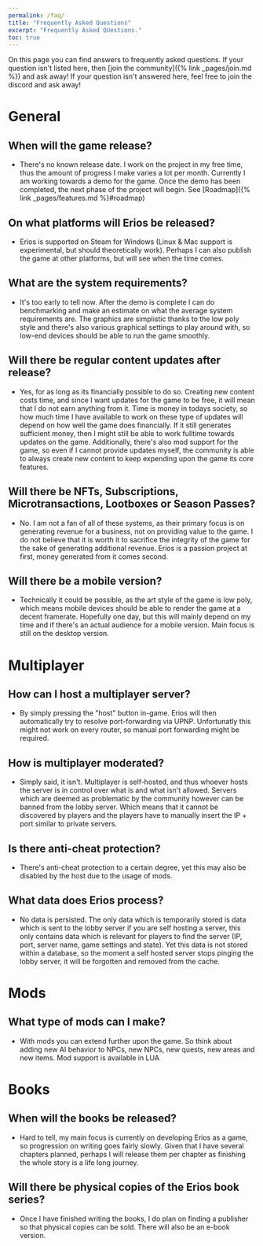 ```yaml
---
permalink: /faq/
title: "Frequently Asked Questions"
excerpt: "Frequently Asked QUestions."
toc: true
---
```


On this page you can find answers to frequently asked questions. If your question isn't listed here, then [join the community]({% link _pages/join.md %}) and ask away! If your question isn't answered here, feel free to join the discord and ask away!

# General

## When will the game release?
- There's no known release date. I work on the project in my free time, thus the amount of progress I make varies a lot per month. Currently I am working towards a demo for the game. Once the demo has been completed, the next phase of the project will begin. See [Roadmap]({% link _pages/features.md %}#roadmap)

## On what platforms will Erios be released?
- Erios is supported on Steam for Windows (Linux & Mac support is experimental, but should theoretically work). Perhaps I can also publish the game at other platforms, but will see when the time comes.

## What are the system requirements?
- It's too early to tell now. After the demo is complete I can do benchmarking and make an estimate on what the average system requirements are. The graphics are simplistic thanks to the low poly style and there's also various graphical settings to play around with, so low-end devices should be able to run the game smoothly.

## Will there be regular content updates after release?
- Yes, for as long as its financially possible to do so. Creating new content costs time, and since I want updates for the game to be free, it will mean that I do not earn anything from it. Time is money in todays society, so how much time I have available to work on these type of updates will depend on how well the game does financially. If it still generates sufficient money, then I might still be able to work fulltime towards updates on the game. Additionally, there's also mod support for the game, so even if I cannot provide updates myself, the community is able to always create new content to keep expending upon the game its core features.

## Will there be NFTs, Subscriptions, Microtransactions, Lootboxes or Season Passes?
- No. I am not a fan of all of these systems, as their primary focus is on generating revenue for a business, not on providing value to the game. I do not believe that it is worth it to sacrifice the integrity of the game for the sake of generating additional revenue. Erios is a passion project at first, money generated from it comes second.

## Will there be a mobile version?
- Technically it could be possible, as the art style of the game is low poly, which means mobile devices should be able to render the game at a decent framerate. Hopefully one day, but this will mainly depend on my time and if there's an actual audience for a mobile version. Main focus is still on the desktop version.

# Multiplayer

## How can I host a multiplayer server?
- By simply pressing the "host" button in-game. Erios will then automatically try to resolve port-forwarding via UPNP. Unfortunatly this might not work on every router, so manual port forwarding might be required.

## How is multiplayer moderated?
- Simply said, it isn't. Multiplayer is self-hosted, and thus whoever hosts the server is in control over what is and what isn't allowed. Servers which are deemed as problematic by the community however can be banned from the lobby server. Which means that it cannot be discovered by players and the players have to manually insert the IP + port similar to private servers.

## Is there anti-cheat protection?
- There's anti-cheat protection to a certain degree, yet this may also be disabled by the host due to the usage of mods.

## What data does Erios process?
- No data is persisted. The only data which is temporarily stored is data which is sent to the lobby server if you are self hosting a server, this only contains data which is relevant for players to find the server (IP, port, server name, game settings and state). Yet this data is not stored within a database, so the moment a self hosted server stops pinging the lobby server, it will be forgotten and removed from the cache.

# Mods

## What type of mods can I make?
- With mods you can extend further upon the game. So think about adding new AI behavior to NPCs, new NPCs, new quests, new areas and new items. Mod support is available in LUA

# Books

## When will the books be released?
- Hard to tell, my main focus is currently on developing Erios as a game, so progression on writing goes fairly slowly. Given that I have several chapters planned, perhaps I will release them per chapter as finishing the whole story is a life long journey.

## Will there be physical copies of the Erios book series?
- Once I have finished writing the books, I do plan on finding a publisher so that physical copies can be sold. There will also be an e-book version.